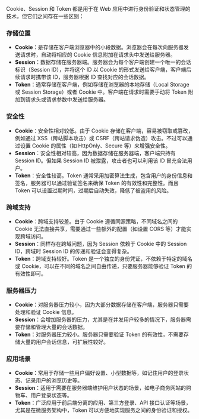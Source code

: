 Cookie、Session 和 Token 都是用于在 Web 应用中进行身份验证和状态管理的技术，但它们之间存在一些区别：

### 存储位置
- **Cookie**：是存储在客户端浏览器中的小段数据。浏览器会在每次向服务器发送请求时，自动将相应的 Cookie 信息附加在请求头中发送给服务器。
- **Session**：数据存储在服务器端。服务器会为每个客户端创建一个唯一的会话标识（Session ID），并将这个 ID 以 Cookie 的形式发送给客户端，客户端后续请求时携带该 ID，服务器根据 ID 查找对应的会话数据。
- **Token**：通常存储在客户端，例如存储在浏览器的本地存储（Local Storage 或 Session Storage）或者 Cookie 中。客户端在请求时需要手动将 Token 附加到请求头或请求参数中发送给服务器。

### 安全性
- **Cookie**：安全性相对较低。由于 Cookie 存储在客户端，容易被窃取或篡改，例如通过 XSS（跨站脚本攻击）或 CSRF（跨站请求伪造）攻击。不过可以通过设置 Cookie 的属性（如 HttpOnly、Secure 等）来增强安全性。
- **Session**：安全性相对较高，因为数据存储在服务器端，客户端只持有 Session ID。但如果 Session ID 被泄露，攻击者也可以利用该 ID 冒充合法用户。
- **Token**：安全性较高。Token 通常采用加密算法生成，包含用户的身份信息和签名，服务器可以通过验证签名来确保 Token 的有效性和完整性。而且 Token 可以设置过期时间，过期后自动失效，降低了被盗用的风险。

### 跨域支持
- **Cookie**：跨域支持较差。由于 Cookie 遵循同源策略，不同域名之间的 Cookie 无法直接共享，需要通过一些额外的配置（如设置 CORS 等）才能实现跨域访问。
- **Session**：同样存在跨域问题，因为 Session 依赖于 Cookie 中的 Session ID，跨域时 Session ID 的传递和验证会变得复杂。
- **Token**：跨域支持较好。Token 是一个独立的身份凭证，不依赖于特定的域名或 Cookie，可以在不同的域名之间自由传递，只要服务器能够验证 Token 的有效性即可。

### 服务器压力
- **Cookie**：对服务器压力较小，因为大部分数据存储在客户端，服务器只需要处理和验证 Cookie 信息。
- **Session**：会增加服务器的压力，尤其是在并发用户较多的情况下，服务器需要存储和管理大量的会话数据。
- **Token**：对服务器压力较小。服务器只需要验证 Token 的有效性，不需要存储大量的用户会话信息，可扩展性较好。

### 应用场景
- **Cookie**：常用于存储一些用户偏好设置、小型数据等，如记住用户的登录状态、记录用户的浏览历史等。
- **Session**：适用于需要在服务器端维护用户状态的场景，如电子商务网站的购物车、用户登录状态等。
- **Token**：广泛应用于前后端分离的应用、第三方登录、API 接口认证等场景，尤其是在微服务架构中，Token 可以方便地实现服务之间的身份验证和授权。 